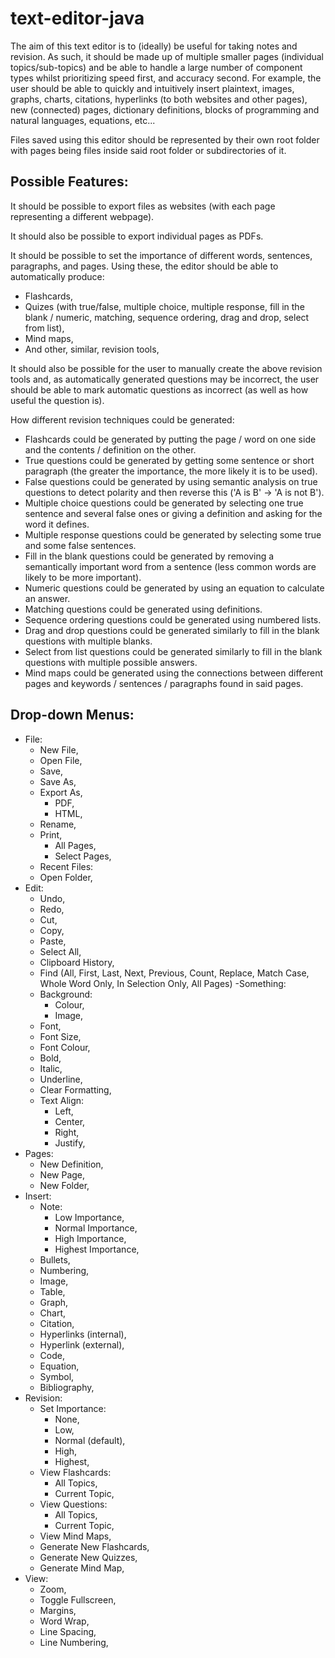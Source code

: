 # text-editor-java

The aim of this text editor is to (ideally) be useful for taking notes and revision. As such, it should be made up of multiple smaller pages (individual topics/sub-topics) and be able to handle a large number of component types whilst prioritizing speed first, and accuracy second.
For example, the user should be able to quickly and intuitively insert plaintext, images, graphs, charts, citations, hyperlinks (to both websites and other pages), new (connected) pages, dictionary definitions, blocks of programming and natural languages, equations, etc...

Files saved using this editor should be represented by their own root folder with pages being files inside said root folder or subdirectories of it.

## Possible Features:

It should be possible to export files as websites (with each page representing a different webpage).

It should also be possible to export individual pages as PDFs.

It should be possible to set the importance of different words, sentences, paragraphs, and pages. Using these, the editor should be able to automatically produce:
 - Flashcards,
 - Quizes (with true/false, multiple choice, multiple response, fill in the blank / numeric, matching, sequence ordering, drag and drop, select from list),
 - Mind maps,
 - And other, similar, revision tools,
 
It should also be possible for the user to manually create the above revision tools and, as automatically generated questions may be incorrect, the user should be able to mark automatic questions as incorrect (as well as how useful the question is).

How different revision techniques could be generated:
 - Flashcards could be generated by putting the page / word on one side and the contents / definition on the other.
 - True questions could be generated by getting some sentence or short paragraph (the greater the importance, the more likely it is to be used).
 - False questions could be generated by using semantic analysis on true questions to detect polarity and then reverse this ('A is B' -> 'A is not B').
 - Multiple choice questions could be generated by selecting one true sentence and several false ones or giving a definition and asking for the word it defines.
 - Multiple response questions could be generated by selecting some true and some false sentences.
 - Fill in the blank questions could be generated by removing a semantically important word from a sentence (less common words are likely to be more important).
 - Numeric questions could be generated by using an equation to calculate an answer.
 - Matching questions could be generated using definitions.
 - Sequence ordering questions could be generated using numbered lists.
 - Drag and drop questions could be generated similarly to fill in the blank questions with multiple blanks.
 - Select from list questions could be generated similarly to fill in the blank questions with multiple possible answers.
 - Mind maps could be generated using the connections between different pages and keywords / sentences / paragraphs found in said pages.

## Drop-down Menus:
 - File:
   - New File,
   - Open File,
   - Save,
   - Save As,
   - Export As,
     - PDF,
	 - HTML,
   - Rename,
   - Print,
     - All Pages,
	 - Select Pages,
   - Recent Files:
   - Open Folder,
 - Edit:
   - Undo,
   - Redo,
   - Cut,
   - Copy,
   - Paste,
   - Select All,
   - Clipboard History,
   - Find (All, First, Last, Next, Previous, Count, Replace, Match Case, Whole Word Only, In Selection Only, All Pages)
 -Something:
   - Background:
     - Colour,
	 - Image,
   - Font,
   - Font Size,
   - Font Colour,
   - Bold,
   - Italic,
   - Underline,
   - Clear Formatting,
   - Text Align:
     - Left,
	 - Center,
	 - Right,
	 - Justify,
 - Pages:
   - New Definition,
   - New Page,
   - New Folder,
 - Insert:
   - Note:
     - Low Importance,
	 - Normal Importance,
	 - High Importance,
	 - Highest Importance,
   - Bullets,
   - Numbering,
   - Image,
   - Table,
   - Graph,
   - Chart,
   - Citation,
   - Hyperlinks (internal),
   - Hyperlink (external),
   - Code,
   - Equation,
   - Symbol,
   - Bibliography,
 - Revision:
   - Set Importance:
     - None,
	 - Low,
	 - Normal (default),
	 - High,
	 - Highest,
   - View Flashcards:
     - All Topics,
	 - Current Topic,
   - View Questions:
     - All Topics,
	 - Current Topic,
   - View Mind Maps,
   - Generate New Flashcards,
   - Generate New Quizzes,
   - Generate Mind Map,
 - View:
   - Zoom,
   - Toggle Fullscreen,
   - Margins,
   - Word Wrap,
   - Line Spacing,
   - Line Numbering,

